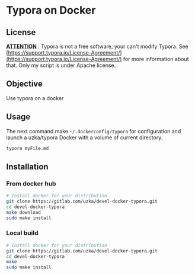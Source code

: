 # Typora on Docker

## License

**<u>ATTENTION</u>** : Typora is not a free software, your can't modify Typora. See [https://support.typora.io/License-Agreement/](https://support.typora.io/License-Agreement/) for more information about that. Only my script is under Apache license.

## Objective

Use typora on a docker

## Usage

The next command make `~/.dockerconfig/typora` for configuration and launch a uzka/typora Docker with a volume of current directory.

```sh
typora myFile.md
```

## Installation

### From docker hub

```sh
# Install docker for your distribution
git clone https://gitlab.com/uzka/devel-docker-typora.git
cd devel-docker-typora
make download
sudo make install
```

### Local build

```sh
# Install docker for your distribution
git clone https://gitlab.com/uzka/devel-docker-typora.git
cd devel-docker-typora
make
sudo make install
```

